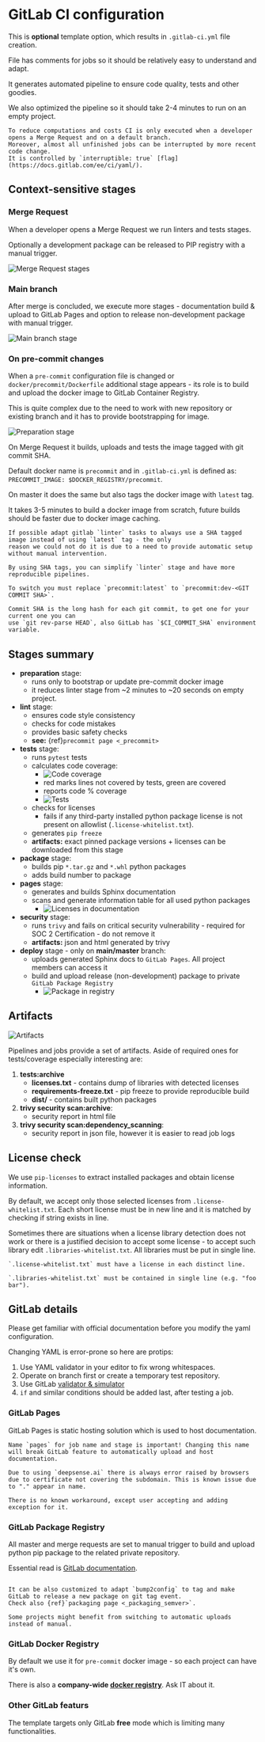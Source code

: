 # GitLab CI configuration

This is **optional** template option, which results in `.gitlab-ci.yml` file creation.

File has comments for jobs so it should be relatively easy to understand and adapt.

It generates automated pipeline to ensure code quality, tests and other goodies.

We also optimized the pipeline so it should take 2-4 minutes to run on an empty project.

```{note}
To reduce computations and costs CI is only executed when a developer opens a Merge Request and on a default branch.
Moreover, almost all unfinished jobs can be interrupted by more recent code change.
It is controlled by `interruptible: true` [flag](https://docs.gitlab.com/ee/ci/yaml/).
```

## Context-sensitive stages

### Merge Request

When a developer opens a Merge Request we run linters and tests stages. 

Optionally a development package can be released to PIP registry with a manual trigger.

![Merge Request stages](../_static/stages_mr.png)

### Main branch

After merge is concluded, we execute more stages - documentation build & upload to GitLab Pages and option to release non-development package with manual trigger.

![Main branch stage](../_static/stages_main.png)


### On pre-commit changes

When a `pre-commit` configuration file is changed or `docker/precommit/Dockerfile` additional stage appears - its role is to build and 
upload the docker image to GitLab Container Registry.

This is quite complex due to the need to work with new repository or existing branch and it has to provide bootstrapping for image.

![Preparation stage](../_static/stage_preparation.png)

On Merge Request it builds, uploads and tests the image tagged with git commit SHA. 

Default docker name is `precommit` and in `.gitlab-ci.yml` is defined as: `PRECOMMIT_IMAGE: $DOCKER_REGISTRY/precommit`.

On master it does the same but also tags the docker image with `latest` tag.

It takes 3-5 minutes to build a docker image from scratch, future builds should be faster due to docker image caching.

```{warning}
If possible adapt gitlab `linter` tasks to always use a SHA tagged image instead of using `latest` tag - the only
reason we could not do it is due to a need to provide automatic setup without manual intervention.

By using SHA tags, you can simplify `linter` stage and have more reproducible pipelines.

To switch you must replace `precommit:latest` to `precommit:dev-<GIT COMMIT SHA>`.

Commit SHA is the long hash for each git commit, to get one for your current one you can 
use `git rev-parse HEAD`, also GitLab has `$CI_COMMIT_SHA` environment variable.

```

## Stages summary

* **preparation** stage:
    - runs only to bootstrap or update pre-commit docker image
    - it reduces linter stage from ~2 minutes to ~20 seconds on empty project.
* **lint** stage:
    - ensures code style consistency
    - checks for code mistakes
    - provides basic safety checks
    - **see:** {ref}`precommit page <_precommit>`
* **tests** stage:
    - runs `pytest` tests
    - calculates code coverage:
        - ![Code coverage](../_static/coverage.png)
        - red marks lines not covered by tests, green are covered
        - reports code % coverage
        - ![Tests](../_static/tests.png)
    - checks for licenses
        - fails if any third-party installed python package license is not present on allowlist (`.license-whitelist.txt`).
    - generates `pip freeze`
    - **artifacts:** exact pinned package versions + licenses can be downloaded from this stage
* **package** stage:
    - builds pip `*.tar.gz` and `*.whl` python packages
    - adds build number to package
* **pages** stage:
    - generates and builds Sphinx documentation
    - scans and generate information table for all used python packages
        -  ![Licenses in documentation](../_static/docs_lic.png)
* **security** stage:
    - runs `trivy` and fails on critical security vulnerability - required for SOC 2 Certification - do not remove it
    - **artifacts:** json and html generated by trivy
* **deploy** stage - only on **main/master** branch:
    - uploads generated Sphinx docs to `GitLab Pages`. All project members can access it
    - build and upload release (non-development) package to private `GitLab Package Registry`
        -  ![Package in registry](../_static/pip_reg.png)

## Artifacts

![Artifacts](../_static/artifacts.png)

Pipelines and jobs provide a set of artifacts. Aside of required ones for tests/coverage especially interesting are:

1. **tests:archive**
    - **licenses.txt** - contains dump of libraries with detected licenses
    - **requirements-freeze.txt** - pip freeze to provide reproducible build
    - **dist/** - contains built python packages
1. **trivy security scan:archive**:
    - security report in html file
1. **trivy security scan:dependency_scanning**:
    - security report in json file, however it is easier to read job logs

## License check

We use `pip-licenses` to extract installed packages and obtain license information.

By default, we accept only those selected licenses from `.license-whitelist.txt`. 
Each short license must be in new line and it is matched by checking if string exists in line.

Sometimes there are situations when a license library detection does not work or there is a justified decision
to accept some license - to accept such library edit `.libraries-whitelist.txt`.
All libraries must be put in single line.

```{warning}
`.license-whitelist.txt` must have a license in each distinct line.

`.libraries-whitelist.txt` must be contained in single line (e.g. "foo bar").
```

## GitLab details

Please get familiar with official documentation before you modify the yaml configuration.

Changing YAML is error-prone so here are protips:

1. Use YAML validator in your editor to fix wrong whitespaces.
1. Operate on branch first or create a temporary test repository.
1. Use GitLab [validator & simulator](https://docs.gitlab.com/ee/ci/lint.html)
1. `if` and similar conditions should be added last, after testing a job.

### GitLab Pages

GitLab Pages is static hosting solution which is used to host documentation.

```{warning}
Name `pages` for job name and stage is important! Changing this name will break GitLab feature to automatically upload and host documentation.
```

```{note}
Due to using `deepsense.ai` there is always error raised by browsers due to certificate not covering the subdomain. This is known issue due to "." appear in name.

There is no known workaround, except user accepting and adding exception for it.
```

### GitLab Package Registry

All master and merge requests are set to manual trigger to build and upload python pip package to the related private repository.

Essential read is [GitLab documentation](https://docs.gitlab.com/ee/user/packages/package_registry/).

```{tip}

It can be also customized to adapt `bump2config` to tag and make GitLab to release a new package on git tag event.
Check also {ref}`packaging page <_packaging_semver>`.

Some projects might benefit from switching to automatic uploads instead of manual.
```

### GitLab Docker Registry

By default we use it for `pre-commit` docker image - so each project can have it's own. 

There is also a **company-wide [docker registry](http://docker.intra.deepsense.ai/)**. Ask IT about it.

### Other GitLab featurs

The template targets only GitLab **free** mode which is limiting many functionalities.

